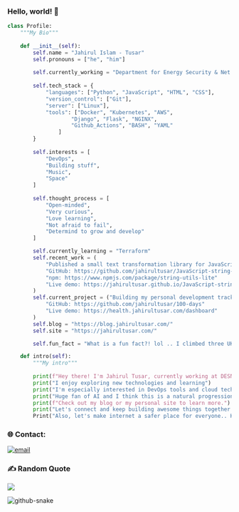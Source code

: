 
### Hello, world! 👋



```python
class Profile:
    """My Bio"""
    
    def __init__(self):
        self.name = "Jahirul Islam - Tusar"
        self.pronouns = ["he", "him"]
        
        self.currently_working = "Department for Energy Security & Net Zero" 
        
        self.tech_stack = {
            "languages": ["Python", "JavaScript", "HTML", "CSS"],
            "version_control": ["Git"],
            "server": ["Linux"],
            "tools": ["Docker", "Kubernetes", "AWS",
                    "Django", "Flask", "NGINX",
                    "Github_Actions", "BASH", "YAML"
                ]
        }
        
        self.interests = [
            "DevOps",
            "Building stuff",
            "Music",
            "Space"
        ]
        
        self.thought_process = [
            "Open-minded",
            "Very curious",
            "Love learning",
            "Not afraid to fail",
            "Determind to grow and develop"
        ]

        self.currently_learning = "Terraform"
        self.recent_work = (
            "Published a small text transformation library for JavaScript as a npm package."
            "GitHub: https://github.com/jahirultusar/JavaScript-string-utils-lite | "
            "npm: https://www.npmjs.com/package/string-utils-lite"
            "Live demo: https://jahirultusar.github.io/JavaScript-string-utils-lite/index.html"
        )
        self.current_project = ("Building my personal development tracking dashboard"
            "GitHub: https://github.com/jahirultusar/100-days"
            "Live demo: https://health.jahirultusar.com/dashboard"
        )
        self.blog = "https://blog.jahirultusar.com/"
        self.site = "https://jahirultusar.com/"

        self.fun_fact = "What is a fun fact?! lol .. I climbed three UK national peaks within 29 hours"

    def intro(self):
        """My intro"""
        
        print(f"Hey there! I'm Jahirul Tusar, currently working at DESNZ.")
        print("I enjoy exploring new technologies and learning")
        print("I'm especially interested in DevOps tools and cloud technologies like Docker, Kubernetes, and AWS")
        print("Huge fan of AI and I think this is a natural progression of intelligent evolution.")
        print(f"Check out my blog or my personal site to learn more.")
        print("Let's connect and keep building awesome things together!")
        Print("Also, let's make internet a safer place for everyone.. Happy learning!")
```

### 🌐 Contact:
[![email](https://img.shields.io/badge/Email-D14836?logo=gmail&logoColor=white)](mailto:contact@jahirultusar.com) 



### ✍️ Random Quote
![](https://quotes-github-readme.vercel.app/api?type=horizontal&theme=radical)

<picture>
  <source media="(prefers-color-scheme: dark)" srcset="https://raw.githubusercontent.com/tobiasmeyhoefer/tobiasmeyhoefer/output/github-snake-dark.svg" />
  <source media="(prefers-color-scheme: light)" srcset="https://raw.githubusercontent.com/tobiasmeyhoefer/tobiasmeyhoefer/output/github-snake.svg" />
  <img alt="github-snake" src="https://raw.githubusercontent.com/tobiasmeyhoefer/tobiasmeyhoefer/output/github-snake.svg" />
</picture>

